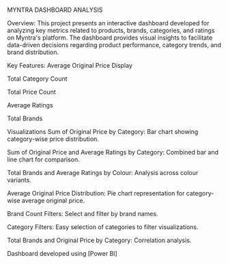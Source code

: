 MYNTRA DASHBOARD ANALYSIS

Overview:
This project presents an interactive dashboard developed for analyzing key metrics related to products, brands, categories, and ratings on Myntra's platform. The dashboard provides visual insights to facilitate data-driven decisions regarding product performance, category trends, and brand distribution.

Key Features:
Average Original Price Display

Total Category Count

Total Price Count

Average Ratings

Total Brands

Visualizations
Sum of Original Price by Category: Bar chart showing category-wise price distribution.

Sum of Original Price and Average Ratings by Category: Combined bar and line chart for comparison.

Total Brands and Average Ratings by Colour: Analysis across colour variants.

Average Original Price Distribution: Pie chart representation for category-wise average original price.

Brand Count Filters: Select and filter by brand names.

Category Filters: Easy selection of categories to filter visualizations.

Total Brands and Original Price by Category: Correlation analysis.


Dashboard developed using [Power BI]


